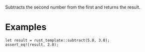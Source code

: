 Subtracts the second number from the first and returns the result.

# Examples

```
let result = rust_template::subtract(5.0, 3.0);
assert_eq!(result, 2.0);
```
